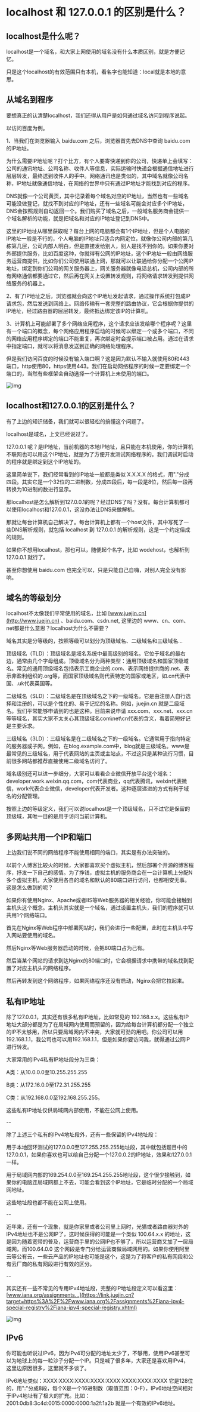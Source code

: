 # localhost 和 127.0.0.1 的区别是什么？

## localhost是什么呢？

localhost是一个域名，和大家上网使用的域名没有什么本质区别，就是方便记忆。

只是这个localhost的有效范围只有本机，看名字也能知道：local就是本地的意思。

## 从域名到程序

要想真正的认清楚localhost，我们还得从用户是如何通过域名访问到程序说起。

以访问百度为例。

1、当我们在浏览器输入 baidu.com 之后，浏览器首先去DNS中查询 baidu.com 的IP地址。

为什么需要IP地址呢？打个比方，有个人要寄快递到你的公司，快递单上会填写：公司的通讯地址、公司名称、收件人等信息，实际运输时快递会根据通信地址进行层层转发，最终送到收件人的手中。网络通讯也是类似的，其中域名就像公司名称，IP地址就像通信地址，在网络的世界中只有通过IP地址才能找到对应的程序。

DNS就像一个公司黄页，其中记录着每个域名对应的IP地址，当然也有一些域名可能没做登记，就找不到对应的IP地址，还有一些域名可能会对应多个IP地址，DNS会按照规则自动返回一个。我们购买了域名之后，一般域名服务商会提供一个域名解析的功能，就是把域名和对应的IP地址登记到DNS中。

这里的IP地址从哪里获取呢？每台上网的电脑都会有1个IP地址，但是个人电脑的IP地址一般是不行的，个人电脑的IP地址只适合内网定位，就像你公司内部的第几栋第几层，公司内部人明白，但是直接发给别人，别人是找不到你的。如果你要对外部提供服务，比如百度这种，你就得有公网的IP地址，这个IP地址一般由网络服务运营商提供，比如你们公司使用联通上网，那就可以让联通给你分配一个公网IP地址，绑定到你们公司的网关服务器上，网关服务器就像电话总机，公司内部的所有网络通信都要通过它，然后再在网关上设置转发规则，将网络请求转发到提供网络服务的机器上。

2、有了IP地址之后，浏览器就会向这个IP地址发起请求，通过操作系统打包成IP请求包，然后发送到网络上。网络传输有一套完整的路由协议，它会根据你提供的IP地址，经过路由器的层层转发，最终抵达绑定该IP的计算机。

3、计算机上可能部署了多个网络应用程序，这个请求应该发给哪个程序呢？这里有一个端口的概念，每个网络应用程序启动的时候可以绑定一个或多个端口，不同的网络应用程序绑定的端口不能重复，再次绑定时会提示端口被占用。通过在请求中指定端口，就可以将消息发送到正确的网络处理程序。

但是我们访问百度的时候没有输入端口啊？这是因为默认不输入就使用80和443端口，http使用80，https使用443。我们在启动网络程序的时候一定要绑定一个端口的，当然有些框架会自动选择一个计算机上未使用的端口。

![img](https://qiniucloud.qishilong.space/images/bebb8b2b8c8b4d90a8098cfeddc37359~tplv-k3u1fbpfcp-jj-mark:3024:0:0:0:q75.awebp)

## localhost和127.0.0.1的区别是什么？

有了上边的知识储备，我们就可以很轻松的搞懂这个问题了。

localhost是域名，上文已经说过了。

127.0.0.1 呢？是IP地址，当前机器的本地IP地址，且只能在本机使用，你的计算机不联网也可以用这个IP地址，就是为了方便开发测试网络程序的。我们调试时启动的程序就是绑定到这个IP地址的。

这里简单说下，我们经常看到的IP地址一般都是类似 X.X.X.X 的格式，用"."分成四段。其实它是一个32位的二进制数，分成四段后，每一段是8位，然后每一段再转换为10进制的数进行显示。

那localhost是怎么解析到127.0.0.1的呢？经过DNS了吗？没有。每台计算机都可以使用localhost和127.0.0.1，这没办法让DNS来做解析。

那就让每台计算机自己解决了。每台计算机上都有一个host文件，其中写死了一些DNS解析规则，就包括 localhost 到 127.0.0.1 的解析规则，这是一个约定俗成的规则。

如果你不想用localhost，那也可以，随便起个名字，比如 wodehost，也解析到 127.0.0.1 就行了。

甚至你想使用 baidu.com 也完全可以，只是只能自己自嗨，对别人完全没有影响。

## 域名的等级划分

localhost不太像我们平常使用的域名，比如 [www.juejin.cn](http://www.juejin.cn) 、baidu.com、csdn.net, 这里边的 www、cn、com、net都是什么意思？localhost为什么不需要？

域名其实是分等级的，按照等级可以划分为顶级域名、二级域名和三级域名...

顶级域名（TLD）：顶级域名是域名系统中最高级别的域名。它位于域名的最右边，通常由几个字母组成。顶级域名分为两种类型：通用顶级域名和国家顶级域名。常见的通用顶级域名包括表示工商企业的.com、表示网络提供商的.net、表示非盈利组织的.org等，而国家顶级域名则代表特定的国家或地区，如.cn代表中国、.uk代表英国等。

二级域名（SLD）：二级域名是在顶级域名之下的一级域名。它是由注册人自行选择和注册的，可以是个性化的、易于记忆的名称。例如，juejin.cn 就是二级域名。我们平常能够申请到的也是这种。目前来说申请 xxx.com、xxx.net、xxx.cn等等域名，其实大家不太关心其顶级域名com\net\cn代表的含义，看着简短好记是主要诉求。

三级域名（3LD）：三级域名是在二级域名之下的一级域名。它通常用于指向特定的服务器或子网。例如，在blog.example.com中，blog就是三级域名。www是最常见的三级域名，用于代表网站的主页或主站点，不过这只是某种流行习惯，目前很多网站都推荐直接使用二级域名访问了。

域名级别还可以进一步细分，大家可以看看企业微信开放平台这个域名：developer.work.weixin.qq.com，com代表商业，qq代表腾讯，weixin代表微信，work代表企业微信，developer代表开发者。这种逐层递进的方式有利于域名的分配管理。

按照上边的等级定义，我们可以说localhost是一个顶级域名，只不过它是保留的顶级域，其唯一目的是用于访问当前计算机。

## 多网站共用一个IP和端口

上边我们说不同的网络程序不能使用相同的端口，其实是有办法突破的。

以前个人博客比较火的时候，大家都喜欢买个虚拟主机，然后部署个开源的博客程序，抒发一下自己的感情。为了挣钱，虚拟主机的服务商会在一台计算机上分配N多个虚拟主机，大家使用各自的域名和默认的80端口进行访问，也都相安无事。这是怎么做到的呢？

如果你有使用Nginx、Apache或者IIS等Web服务器的相关经验，你可能会接触到主机头这个概念。主机头其实就是一个域名，通过设置主机头，我们的程序就可以共用1个网络端口。

首先在Nginx等Web程序中部署网站时，我们会进行一些配置，此时在主机头中写入网站要使用的域名。

然后Nginx等Web服务器启动的时候，会把80端口占为己有。

然后当某个网站的请求到达Nginx的80端口时，它会根据请求中携带的域名找到配置了对应主机头的网络程序。

然后再转发到这个网络程序，如果网络程序还没有启动，Nginx会把它拉起来。

## 私有IP地址

除了127.0.0.1，其实还有很多私有IP地址，比如常见的 192.168.x.x。这些私有IP地址大部分都是为了在局域网内使用而预留的，因为给每台计算机都分配一个独立的IP不太够用，所以只要局域网内不冲突，大家就可劲的用吧。你公司可以用 192.168.1.1，我公司也可以用192.168.1.1，但是如果你要访问我，就得通过公网IP进行转发。

大家常用的IPv4私有IP地址段分为三类：

A类：从10.0.0.0至10.255.255.255

B类：从172.16.0.0至172.31.255.255

C类：从192.168.0.0至192.168.255.255。

这些私有IP地址仅供局域网内部使用，不能在公网上使用。

\--

除了上述三个私有的IPv4地址段外，还有一些保留的IPv4地址段：

用于本地回环测试的127.0.0.0至127.255.255.255地址段，其中就包括题目中的127.0.0.1，如果你喜欢也可以给自己分配一个127.0.0.2的IP地址，效果和127.0.0.1一样。

用于局域网内部的169.254.0.0至169.254.255.255地址段，这个很少接触到，如果你的电脑连局域网都上不去，可能会看到这个IP地址，它是临时分配的一个局域网地址。

这些地址段也都不能在公网上使用。

\--

近年来，还有一个现象，就是你家里或者公司里上网时，光猫或者路由器对外的IPv4地址也不是公网IP了，这时候获得的可能是一个类似 100.64.x.x 的地址，这是因为随着宽带的普及，运营商手里的公网IP也不够了，所以运营商又加了一层局域网，而100.64.0.0 这个网段是专门分给运营商做局域网用的。如果你使用阿里云等公有云，一些云产品的IP地址也可能是这个，这是为了将客户的私有网段和公有云厂商的私有网段进行有效的区分。

\--

其实还有一些不常见的专用IPv4地址段，完整的IP地址段定义可以看这里：[www.iana.org/assignments…](https://link.juejin.cn?target=https%3A%2F%2Fwww.iana.org%2Fassignments%2Fiana-ipv4-special-registry%2Fiana-ipv4-special-registry.xhtml)

![img](https://qiniucloud.qishilong.space/images/3db050eabbfc4844a85da370988eeb0d~tplv-k3u1fbpfcp-jj-mark:3024:0:0:0:q75.awebp)

## IPv6

你可能也听说过IPv6，因为IPv4可分配的地址太少了，不够用，使用IPv6甚至可以为地球上的每一粒沙子分配一个IP。只是喊了很多年，大家还是喜欢用IPv4，这里边原因很多，这里就不多谈了。

IPv6地址类似：XXXX:XXXX:XXXX:XXXX:XXXX:XXXX:XXXX:XXXX
 它是128位的，用":"分成8段，每个X是一个16进制数（取值范围：0-F），IPv6地址空间相对于IPv4地址有了极大的扩充。比如：2001:0db8:3c4d:0015:0000:0000:1a2f:1a2b 就是一个有效的IPv6地址。